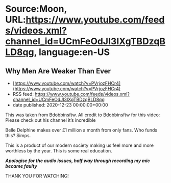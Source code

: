 # Source:Moon, URL:https://www.youtube.com/feeds/videos.xml?channel_id=UCmFeOdJI3IXgTBDzqBLD8qg, language:en-US

## Why Men Are Weaker Than Ever
 - [https://www.youtube.com/watch?v=PVrjozFHCr4](https://www.youtube.com/watch?v=PVrjozFHCr4)
 - RSS feed: https://www.youtube.com/feeds/videos.xml?channel_id=UCmFeOdJI3IXgTBDzqBLD8qg
 - date published: 2020-12-23 00:00:00+00:00

This was taken from Bdobbinsftw. All credit to Bdobbinsftw for this video: Please check out his channel it’s incredible


Belle Delphine makes over £1 million a month from only fans. Who funds this? Simps. 

This is a product of our modern society making us feel more and more worthless by the year. This is some real education.

***Apologise for the audio issues, half way through recording my mic became faulty***

THANK YOU FOR WATCHING!

